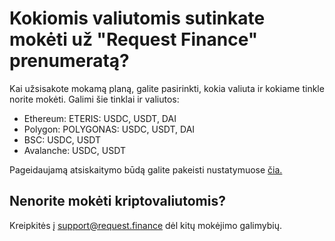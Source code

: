 # Kokiomis valiutomis sutinkate mokėti už "Request Finance" prenumeratą?

Kai užsisakote mokamą planą, galite pasirinkti, kokia valiuta ir kokiame tinkle norite mokėti. Galimi šie tinklai ir valiutos:

* Ethereum: ETERIS: USDC, USDT, DAI
* Polygon: POLYGONAS: USDC, USDT, DAI
* BSC: USDC, USDT
* Avalanche: USDC, USDT

Pageidaujamą atsiskaitymo būdą galite pakeisti nustatymuose [čia.](https://app.request.finance/company/subscription)

## Nenorite mokėti kriptovaliutomis? <a href="#h_e5ccc20273" id="h_e5ccc20273"></a>

Kreipkitės į [support@request.finance](mailto:support@request.finance) dėl kitų mokėjimo galimybių.
